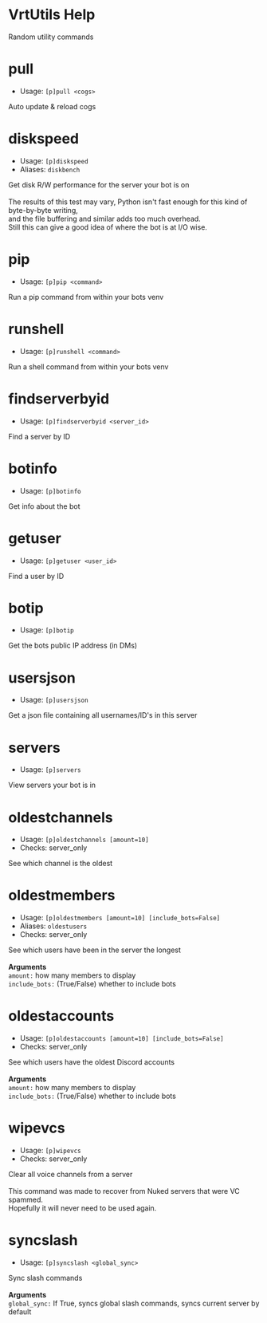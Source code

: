 # VrtUtils Help

Random utility commands

# pull
 - Usage: `[p]pull <cogs>`

Auto update & reload cogs

# diskspeed
 - Usage: `[p]diskspeed`
 - Aliases: `diskbench`

Get disk R/W performance for the server your bot is on<br/><br/>The results of this test may vary, Python isn't fast enough for this kind of byte-by-byte writing,<br/>and the file buffering and similar adds too much overhead.<br/>Still this can give a good idea of where the bot is at I/O wise.

# pip
 - Usage: `[p]pip <command>`

Run a pip command from within your bots venv

# runshell
 - Usage: `[p]runshell <command>`

Run a shell command from within your bots venv

# findserverbyid
 - Usage: `[p]findserverbyid <server_id>`

Find a server by ID

# botinfo
 - Usage: `[p]botinfo`

Get info about the bot

# getuser
 - Usage: `[p]getuser <user_id>`

Find a user by ID

# botip
 - Usage: `[p]botip`

Get the bots public IP address (in DMs)

# usersjson
 - Usage: `[p]usersjson`

Get a json file containing all usernames/ID's in this server

# servers
 - Usage: `[p]servers`

View servers your bot is in

# oldestchannels
 - Usage: `[p]oldestchannels [amount=10]`
 - Checks: server_only

See which channel is the oldest

# oldestmembers
 - Usage: `[p]oldestmembers [amount=10] [include_bots=False]`
 - Aliases: `oldestusers`
 - Checks: server_only

See which users have been in the server the longest<br/><br/>**Arguments**<br/>`amount:` how many members to display<br/>`include_bots:` (True/False) whether to include bots

# oldestaccounts
 - Usage: `[p]oldestaccounts [amount=10] [include_bots=False]`
 - Checks: server_only

See which users have the oldest Discord accounts<br/><br/>**Arguments**<br/>`amount:` how many members to display<br/>`include_bots:` (True/False) whether to include bots

# wipevcs
 - Usage: `[p]wipevcs`
 - Checks: server_only

Clear all voice channels from a server<br/><br/>This command was made to recover from Nuked servers that were VC spammed.<br/>Hopefully it will never need to be used again.

# syncslash
 - Usage: `[p]syncslash <global_sync>`

Sync slash commands<br/><br/>**Arguments**<br/>`global_sync:` If True, syncs global slash commands, syncs current server by default

